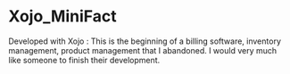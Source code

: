# Xojo_MiniFact
 Developed with Xojo : This is the beginning of a billing software, inventory management, product management that I abandoned. I would very much like someone to finish their development.
